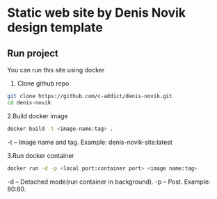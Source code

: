 # Static web site by Denis Novik design template

## Run project

You can run this site using docker

1. Clone github repo
```bash
git clone https://github.com/c-addict/denis-novik.git
cd denis-novik
```

2.Build docker image
```bash
docker build -t <image-name:tag> .
```
-t – Image name and tag. Example: denis-novik-site:latest

3.Run docker container
```bash
docker run -d -p <local port:container port> <image name:tag>
```

-d – Detached mode(run container in background).
-p – Post. Example: 80:80.
